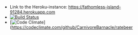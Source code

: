 
* Link to the Heroku-instance: https://fathomless-island-91284.herokuapp.com
* [![Build Status](https://travis-ci.org/CarnivoreBarnacle/ratebeer.png)](https://travis-ci.org/CarnivoreBarnacle/ratebeer)
* [![Code Climate](https://codeclimate.com/github/CarnivoreBarnacle/ratebeer.png)](https://codeclimate.com/github/CarnivoreBarnacle/ratebeer
